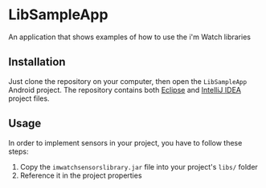 LibSampleApp
============

An application that shows examples of how to use the i'm Watch libraries

## Installation

Just clone the repository on your computer, then open the `LibSampleApp` Android project. The repository contains both [Eclipse][1] and [IntelliJ IDEA][2] project files.

## Usage

In order to implement sensors in your project, you have to follow these steps:

  1. Copy the `imwatchsensorslibrary.jar` file into your project's `libs/` folder
  2. Reference it in the project properties

   [1]: http://www.eclipse.org/
   [2]: http://www.jetbrains.com/idea/
